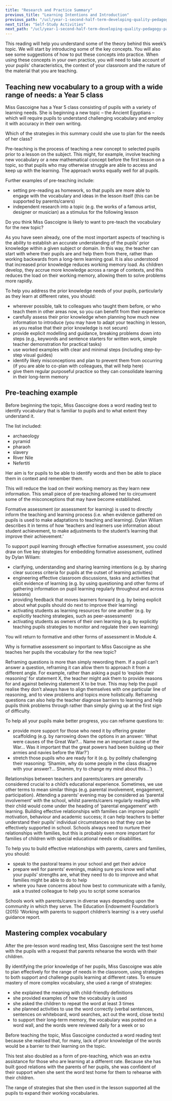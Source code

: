 ```yaml
---
title: "Research and Practice Summary"
previous_title: "Learning Intentions and Introduction"
previous_path: "/ucl/year-1-second-half-term-developing-quality-pedagogy-part-2/spring-week-2-ect-learning-intentions-and-introduction"
next_title: "Self-Study Activities"
next_path: "/ucl/year-1-second-half-term-developing-quality-pedagogy-part-2/spring-week-2-ect-self-study-activities"
---
```


This reading will help you understand some of the theory behind this week’s topic. We will start by introducing some of the key concepts. You will also see some suggestions of how to put these concepts into practice. When using these concepts in your own practice, you will need to take account of your pupils’ characteristics, the context of your classroom and the nature of the material that you are teaching.

## Teaching new vocabulary to a group with a wide range of needs: a Year 5 class

Miss Gascoigne has a Year 5 class consisting of pupils with a variety of learning
needs. She is beginning a new topic – the Ancient Egyptians – which will require
pupils to understand challenging vocabulary and employ it with accuracy in their
own writing.

Which of the strategies in this summary could she use to plan for the needs of
her class?

Pre-teaching is the process of teaching a new concept to selected pupils prior to a lesson on the subject. This might, for example, involve teaching new vocabulary or a new mathematical concept before the first lesson on a topic, so that pupils who may otherwise struggle are able to access and keep up with the learning. The approach works equally well for all pupils.

Further examples of pre-teaching include:

- setting pre-reading as homework, so that pupils are more able to engage with the vocabulary and ideas in the lesson itself (this can be supported by parents/carers)
- independent research into a topic (e.g. the works of a famous artist, designer or musician) as a stimulus for the following lesson

Do you think Miss Gascoigne is likely to want to pre-teach the vocabulary for
the new topic?

As you have seen already, one of the most important aspects of teaching is the ability to establish an accurate understanding of the pupils’ prior knowledge within a given subject or domain. In this way, the teacher can start with where their pupils are and help them from there, rather than working backwards from a long-term learning goal. It is also understood that increased prior knowledge reduces working memory load. As children develop, they accrue more knowledge across a range of contexts, and this reduces the load on their working memory, allowing them to solve problems more rapidly.

To help you address the prior knowledge needs of your pupils, particularly as they learn at different rates, you should:

- wherever possible, talk to colleagues who taught them before, or who teach them in other areas now, so you can benefit from their experience
- carefully assess their prior knowledge when planning how much new information to introduce (you may have to adapt your teaching in lesson, as you realise that their prior knowledge is not secure)
- provide explicit modelling and guidance, breaking problems down into steps (e.g., keywords and sentence starters for written work, simple teacher demonstration for practical tasks)
- use worked examples with clear and minimal steps (including step-by-step visual guides)
- identify likely misconceptions and plan to prevent them from occurring (if you are able to co-plan with colleagues, that will help here)
- give them regular purposeful practice so they can consolidate learning in their long-term memory

## Pre-teaching example

Before beginning the topic, Miss Gascoigne does a word reading test to identify vocabulary that is familiar to pupils and to what extent they understand it.

The list included:

- archaeology
- pyramid
- pharaoh
- slavery
- River Nile
- Nefertiti

Her aim is for pupils to be able to identify words and then be able to place them in context and remember them.

This will reduce the load on their working memory as they learn new information. This small piece of pre-teaching allowed her to circumvent some of the misconceptions that may have become established.

Formative assessment (or assessment for learning) is used to directly inform the teaching and learning process (i.e. when evidence gathered on pupils is used to make adaptations to teaching and learning). Dylan Wiliam describes it in terms of how ‘teachers and learners use information about student achievement, to make adjustments to the student’s learning that improve their achievement.’

To support pupil learning through effective formative assessment, you could draw on five key strategies for embedding formative assessment, outlined by Dylan Wiliam:

- clarifying, understanding and sharing learning intentions (e.g. by sharing clear success criteria for pupils at the outset of learning activities)
- engineering effective classroom discussions, tasks and activities that elicit evidence of learning (e.g. by using questioning and other forms of gathering information on pupil learning regularly throughout and across lessons)
- providing feedback that moves learners forward (e.g. by being explicit about what pupils should do next to improve their learning)
- activating students as learning resources for one another (e.g. by explicitly teaching strategies, such as peer-assessment)
- activating students as owners of their own learning (e.g. by explicitly teaching pupils strategies to monitor and regulate their own learning)

You will return to formative and other forms of assessment in Module 4.

Why is formative assessment so important to Miss Gascoigne as she teaches her
pupils the vocabulary for the new topic?

Reframing questions is more than simply rewording them. If a pupil can’t answer a question, reframing it can allow them to approach it from a different angle. For example, rather than asking a pupil to ‘explain their reasoning’ for statement X, the teacher might ask them to provide reasons for and against believing statement X to be true. This may help the pupil realise they don’t always have to align themselves with one particular line of reasoning, and to view problems and topics more holistically. Reframing questions can also help the teacher diagnose barriers to learning and help pupils think problems through rather than simply giving up at the first sign of difficulty.

To help all your pupils make better progress, you can reframe questions to:

- provide more support for those who need it by offering greater scaffolding (e.g. by narrowing down the options in an answer: ‘What were causes of the Great War?... Name me an important cause of the War... Was it important that the great powers had been building up their armies and navies before the War?’)
- stretch those pupils who are ready for it (e.g. by politely challenging their reasoning: ‘Shamim, why do some people in the class disagree with your answer?... Shamim, try to change my mind about this...’)

Relationships between teachers and parents/carers are generally considered crucial to a child’s educational experience. Sometimes, we use other terms to mean similar things (e.g. parental involvement, engagement, participation). Attending a parents’ evening may be considered as ‘parental involvement’ with the school, whilst parents/carers regularly reading with their child would come under the heading of ‘parental engagement’ with learning. Building effective relationships with families can improve pupils’ motivation, behaviour and academic success; it can help teachers to better understand their pupils’ individual circumstances so that they can be effectively supported in school. Schools always need to nurture their relationships with families, but this is probably even more important for families of children with special educational needs or disabilities.

To help you to build effective relationships with parents, carers and families, you should:

- speak to the pastoral teams in your school and get their advice
- prepare well for parents’ evenings, making sure you know well what your pupils’ strengths are, what they need to do to improve and what families might be able to do to help
- where you have concerns about how best to communicate with a family, ask a trusted colleague to help you to script some scenarios

Schools work with parents/carers in diverse ways depending upon the community in which they serve. The Education Endowment Foundation’s (2015) ‘Working with parents to support children’s learning’ is a very useful guidance report.

## Mastering complex vocabulary

After the pre-lesson word reading test, Miss Gascoigne sent the test home with the pupils with a request that parents rehearse the words with their children.

By identifying the prior knowledge of her pupils, Miss Gascoigne was able to plan effectively for the range of needs in the classroom, using strategies to both support and challenge pupils learning at different rates. To ensure mastery of more complex vocabulary, she used a range of strategies:

- she explained the meaning with child-friendly definitions
- she provided examples of how the vocabulary is used
- she asked the children to repeat the word at least 3 times
- she planned activities to use the word correctly (verbal sentences,
  sentences on whiteboard, word searches, act out the word, close texts)
- to support their long-term memory, the vocabulary was posted on a word wall,
  and the words were reviewed daily for a week or so

Before teaching the topic, Miss Gascoigne conducted a word reading test because she
realised that, for many, lack of prior knowledge of the words would be a barrier
to their learning on the topic.

This test also doubled as a form of pre-teaching,
which was an extra assistance for those who are learning at a different rate. Because
she has built good relations with the parents of her pupils, she was confident of
their support when she sent the word test home for them to rehearse with their children.

The range of strategies that she then used in the lesson supported all the pupils
to expand their working vocabularies.
